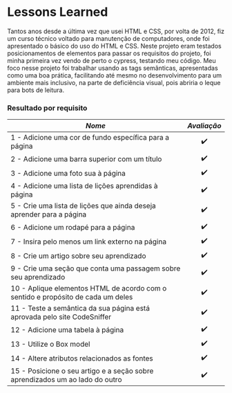 # Lessons Learned

Tantos anos desde a última vez que usei HTML e CSS, por volta de 2012, fiz um curso técnico voltado para manutenção de computadores, onde foi apresentado o básico do uso do HTML e CSS.
Neste projeto eram testados posicionamentos de elementos para passar os requisitos do projeto, foi minha primeira vez vendo de perto o cypress, testando meu código.
Meu foco nesse projeto foi trabalhar usando as tags semânticas, apresentadas como uma boa prática, facilitando até mesmo no desenvolvimento para um ambiente mais inclusivo, na parte de deficiência visual, pois abriria o leque para bots de leitura.

### Resultado por requisito
*Nome* | *Avaliação*
--- | :---:
1 - Adicione uma cor de fundo específica para a página | :heavy_check_mark:
2 - Adicione uma barra superior com um título | :heavy_check_mark:
3 - Adicione uma foto sua à página | :heavy_check_mark:
4 - Adicione uma lista de lições aprendidas à página | :heavy_check_mark:
5 - Crie uma lista de lições que ainda deseja aprender para a página | :heavy_check_mark:
6 - Adicione um rodapé para a página | :heavy_check_mark:
7 - Insira pelo menos um link externo na página | :heavy_check_mark:
8 - Crie um artigo sobre seu aprendizado | :heavy_check_mark:
9 - Crie uma seção que conta uma passagem sobre seu aprendizado | :heavy_check_mark:
10 - Aplique elementos HTML de acordo com o sentido e propósito de cada um deles | :heavy_check_mark:
11 - Teste a semântica da sua página está aprovada pelo site CodeSniffer | :heavy_check_mark:
12 - Adicione uma tabela à página | :heavy_check_mark:
13 - Utilize o Box model | :heavy_check_mark:
14 - Altere atributos relacionados as fontes | :heavy_check_mark:
15 - Posicione o seu artigo e a seção sobre aprendizados um ao lado do outro | :heavy_check_mark:
